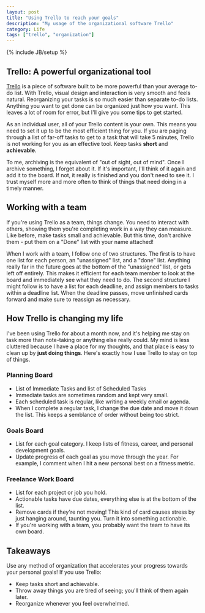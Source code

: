 ```yaml
---
layout: post
title: "Using Trello to reach your goals"
description: "My usage of the organizational software Trello"
category: Life
tags: ["trello", "organization"]
---
```

{% include JB/setup %}

## Trello: A powerful organizational tool

[Trello](https://trello.com) is a piece of software built to be more powerful than your average to-do list. With Trello, visual design and interaction is very smooth and feels natural. Reorganizing your tasks is so much easier than separate to-do lists. Anything you want to get done can be organized just how you want. This leaves a lot of room for error, but I'll give you some tips to get started.

As an individual user, all of your Trello content is your own. This means you need to set it up to be the most efficient thing for you. If you are paging through a list of far-off tasks to get to a task that will take 5 minutes, Trello is not working for you as an effective tool. Keep tasks **short** and **achievable**.

To me, archiving is the equivalent of "out of sight, out of mind". Once I archive something, I forget about it. If it's important, I'll think of it again and add it to the board. If not, it really is finished and you don't need to see it. I trust myself more and more often to think of things that need doing in a timely manner.

## Working with a team

If you're using Trello as a team, things change. You need to interact with others, showing them you're completing work in a way they can measure. Like before, make tasks small and achievable. But this time, don't archive them - put them on a "Done" list with your name attached!

When I work with a team, I follow one of two structures. The first is to have one list for each person, an "unassigned" list, and a "done" list. Anything really far in the future goes at the bottom of the "unassigned" list, or gets left off entirely. This makes it efficient for each team member to look at the board and immediately see what they need to do. The second structure I might follow is to have a list for each deadline, and assign members to tasks within a deadline list. When the deadline passes, move unfinished cards forward and make sure to reassign as necessary.


## How Trello is changing my life

I've been using Trello for about a month now, and it's helping me stay on task more than note-taking or anything else really could. My mind is less cluttered because I have a place for my thoughts, and that place is easy to clean up by **just doing things**. Here's exactly how I use Trello to stay on top of things.

### Planning Board
- List of Immediate Tasks and list of Scheduled Tasks
- Immediate tasks are sometimes random and kept very small.
- Each scheduled task is regular, like writing a weekly email or agenda.
- When I complete a regular task, I change the due date and move it down the list. This keeps a semblance of order without being too strict.

### Goals Board
- List for each goal category. I keep lists of fitness, career, and personal development goals.
- Update progress of each goal as you move through the year. For example, I comment when I hit a new personal best on a fitness metric. 

### Freelance Work Board
- List for each project or job you hold.
- Actionable tasks have due dates, everything else is at the bottom of the list.
- Remove cards if they're not moving! This kind of card causes stress by just hanging around, taunting you. Turn it into something actionable.
- If you're working with a team, you probably want the team to have its own board.

## Takeaways

Use any method of organization that accelerates your progress towards your personal goals! If you use Trello:

- Keep tasks short and achievable.
- Throw away things you are tired of seeing; you'll think of them again later.
- Reorganize whenever you feel overwhelmed.